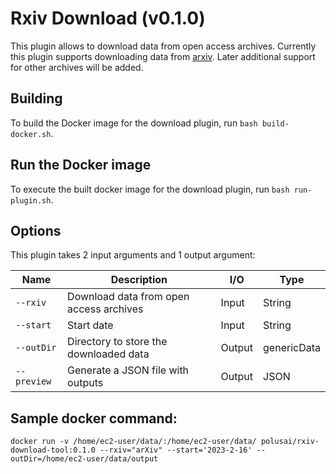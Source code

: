 # Rxiv Download (v0.1.0)

This plugin allows to download data from open access archives. Currently this plugin supports downloading data from  [arxiv](https://www.openarchives.org/). Later additional support for other archives will be added.

## Building

To build the Docker image for the download plugin, run
`bash build-docker.sh`.

## Run the Docker image

To execute the built docker image for the download plugin, run
`bash run-plugin.sh`.

## Options

This plugin takes 2 input arguments and
1 output argument:

| Name            | Description                                                  | I/O    | Type        |
| --------------- | ------------------------------------------------------------ | ------ | ----------- |
| `--rxiv  `      | Download data from open access archives                    | Input  | String      |
| `--start  `      | Start date                   | Input  | String      |
| `--outDir`      | Directory to store the downloaded data                  | Output | genericData |
| `--preview`      | Generate a JSON file with outputs                  | Output | JSON |



## Sample docker command:
```docker run -v /home/ec2-user/data/:/home/ec2-user/data/ polusai/rxiv-download-tool:0.1.0 --rxiv="arXiv" --start='2023-2-16' --outDir=/home/ec2-user/data/output```
